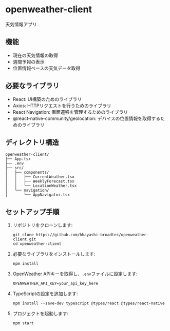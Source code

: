 # openweather-client
天気情報アプリ

## 機能
- 現在の天気情報の取得
- 週間予報の表示
- 位置情報ベースの天気データ取得

## 必要なライブラリ
- React: UI構築のためのライブラリ
- Axios: HTTPリクエストを行うためのライブラリ
- React Navigation: 画面遷移を管理するためのライブラリ
- @react-native-community/geolocation: デバイスの位置情報を取得するためのライブラリ

## ディレクトリ構造
```
openweather-client/
├── App.tsx
├── .env
├── src/
│   ├── components/
│   │   ├── CurrentWeather.tsx
│   │   ├── WeeklyForecast.tsx
│   │   └── LocationWeather.tsx
│   └── navigation/
│       └── AppNavigator.tsx
```

## セットアップ手順
1. リポジトリをクローンします:
   ```
   git clone https://github.com/hhayashi-broadtec/openweather-client.git
   cd openweather-client
   ```

2. 必要なライブラリをインストールします:
   ```
   npm install
   ```

3. OpenWeather APIキーを取得し、`.env`ファイルに設定します:
   ```
   OPENWEATHER_API_KEY=your_api_key_here
   ```

4. TypeScriptの設定を追加します:
   ```
   npm install --save-dev typescript @types/react @types/react-native
   ```

5. プロジェクトを起動します:
   ```
   npm start
   ```
